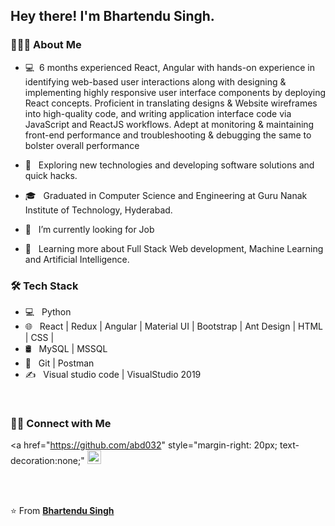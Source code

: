 <!--
- 🔭 I’m currently looking for job ...
- 🌱 I’m currently learning ...
- 👯 I’m looking to collaborate on ...
- 🤔 I’m looking for help with ...
- 💬 Ask me about tech things...
- 📫 How to reach me: just google me ...
- 😄 Pronouns: developer...
- ⚡ Fun fact: ...
-->
<h2> Hey there! I'm Bhartendu Singh.</h2>

<h3> 👨🏻‍💻 About Me </h3>

- 💻&nbsp; 6 months experienced React, Angular with hands-on experience in identifying web-based user interactions along with designing & implementing highly responsive user interface components by deploying React concepts. Proficient in translating designs & Website wireframes into high-quality code, and writing application interface code via JavaScript and ReactJS workflows. Adept at monitoring & maintaining front-end performance and troubleshooting & debugging the same to bolster overall performance

- 🤔 &nbsp; Exploring new technologies and developing software solutions and quick hacks.
- 🎓 &nbsp; Graduated in Computer Science and Engineering at Guru Nanak Institute of Technology, Hyderabad.
- 🔭 &nbsp; I’m currently looking for Job
- 🌱 &nbsp; Learning more about Full Stack Web development, Machine Learning and Artificial Intelligence.

<h3>🛠 Tech Stack</h3>

- 💻 &nbsp; Python
- 🌐 &nbsp; React | Redux | Angular | Material UI | Bootstrap | Ant Design | HTML | CSS | 
- 🛢 &nbsp; MySQL | MSSQL 
- 🔧 &nbsp; Git  | Postman
- ✍️ &nbsp; Visual studio code | VisualStudio 2019

<br/>



<h3> 🤝🏻 Connect with Me </h3>


<a href="https://github.com/abd032"  style="margin-right: 20px; text-decoration:none;"
  <img alt="kirankumar Gonti's Github" width="22px" src="https://cdn.jsdelivr.net/npm/simple-icons@v3/icons/github.svg" />
</a>

<br />
<br />

⭐️ From **[Bhartendu Singh](https://github.com/abd032)**
